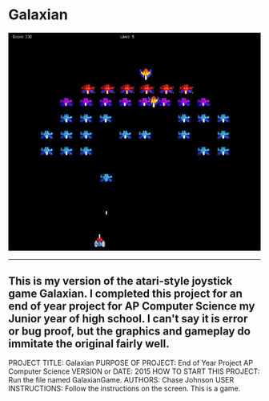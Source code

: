 # Galaxian
![alt text](https://github.com/chasejohnson3/Galaxian/blob/master/Galaxian.jpg)

------------------------------------------------------------------------
This is my version of the atari-style joystick game Galaxian.  I completed this
project for an end of year project for AP Computer Science my Junior year of 
high school.  I can't say it is error or bug proof, but the graphics and gameplay
do immitate the original fairly well.
------------------------------------------------------------------------

PROJECT TITLE: Galaxian
PURPOSE OF PROJECT: End of Year Project AP Computer Science
VERSION or DATE: 2015
HOW TO START THIS PROJECT:  Run the file named GalaxianGame.
AUTHORS: Chase Johnson
USER INSTRUCTIONS: Follow the instructions on the screen.  This is a game.
